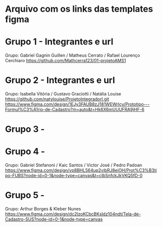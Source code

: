 # Arquivo com os links das templates figma

# Grupo 1 - Integrantes e url
Grupo: Gabriel Gagnin Guillen / Matheus Cerrato / Rafael Lourenço Cerchiaro 
https://github.com/Mathcerra123/01-projetoAMS1 

# Grupo 2 - Integrantes e url
Grupo: Isabella Vitória / Gustavo Graciotti / Natália Louise
https://github.com/natylouise/ProjetoIntegradorI.git
https://www.figma.com/design/1EJy3FAUB8zJ181WEWrIcy/Prototipo---Formul%C3%A1rio-de-Cadastro?m=auto&t=Hk6X6mUUUFRA9jHF-6

# Grupo 3 - 

# Grupo 4 - 
Grupo: Gabriel Stefanoni / Kaic Santos / Victor José / Pedro Padoan
https://www.figma.com/design/vp8BHL564up2vjbRJ8eiOH/Prot%C3%B3tipo-FUBS?node-id=0-1&node-type=canvas&t=cIbSnfckJkVKQ5fD-0


# Grupo 5 -
Grupo: Arthur Borges & Kleber Nunes
https://www.figma.com/design/dc2IzoKCbcBKsIdz104ndt/Tela-de-Cadastro-SUS?node-id=0-1&node-type=canvas
